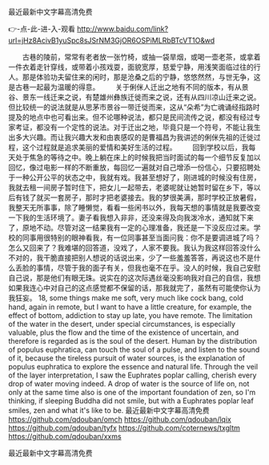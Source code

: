 
最近最新中文字幕高清免费




👉-点-此-进-入-观看  http://www.baidu.com/link?url=jHz8AcivB1yuSpc8sJSrNM3GjOR6OSPiMLRbBTcVT1O&wd




　　古巷的陵前，常常有老者放一张竹椅，或抽一袋旱烟，或喝一壶老茶，或拿着一件衣着走针穿线，或带着小孩戏耍，面貌宽厚，慈爱宁静，用浅笑面临过往的行人。那是体验功夫留住来的闲时，那是沧桑之后的宁静，悠悠然然，与世无争，这是古巷一起最为温暖的得意。
　　关于俐侎人迁出之地有不同的版本，有从景谷、景东一线迁来之说，有楚雄州彝族迁徙而来之说，还有从四川凉山迁来之说。但比较统一的说法就是从思茅市景谷一带迁徙而来，这从“朵希”为亡魂诵经指路时提及的地点中也可看出来。但不论哪种说法，都只是民间流传之说，都没有经过专家考证，都没有一个定性的说法。对于迁出之地，毕竟只是一个符号，不能让我生出多大兴趣。而让我兴趣大发和由衷感叹的是曹福昌为我讲述的俐侎先祖的迁徙过程，这个过程就是追求美丽的爱情和美好生活的过程。
　　回到学校以后，我每天处于焦急的等待之中。晚上躺在床上的时候我把当时面试的每一个细节反复加以回忆，像过电影一样的不断重放，每回忆一遍就对自己增添一份信心，只要招聘处于一种公开公平的状态之中，我就有戏。我甚至想好了，刚进城的时候没有住房，我就去租一间房子暂时住下，把女儿一起带去，老婆呢就让她暂时留在乡下，等以后有钱了就买一套房子，那时才把老婆接去。我的梦很美满，那时学校正放暑假，我整天无所事事，除了睡懒觉，看看一些闲书以外，我每天想的事情就是我要改变一下我的生活环境了。妻子看我想入非非，还没来得及向我泼冷水，通知就下来了，原地不动。尽管对这一结果我有一定的心理准备，我还是一下没反应过来。学校的同事用很特别的眼神看我，有一位同事甚至当面问我：你不是要调进城了吗？怎么又回来了？我难堪的回答道，没戏了，人家不要我。我认为我这样回答没什么不对的，我干脆直接把别人想说的话说出来，少了一些羞羞答答，再说这也不是什么丢脸的事情，尽管于我的面子有关，但我也毫不在乎。没人的时候，我自己安慰自己说，那是他们有眼无珠。说实在的这次际遇丝毫没影响我对自己的自信，我想如果我连心中对自己的这点感觉都不保留的话，那我就完了，虽然有可能使你认为我狂妄。
18, some things make me soft, very much like cock bang, cold hand, again in remote, but I want to have a little creature, for example, the effect of bottom, addiction to stay up late, you have remote.
The limitation of the water in the desert, under special circumstances, is especially valuable, plus the flow and the time of the existence of uncertain, and therefore is regarded as is the soul of the desert.
Human by the distribution of populus euphratica, can touch the soul of a pulse, and listen to the sound of it, because the tireless pursuit of water sources, is the explanation of populus euphratica to explore the essence and natural life.
Through the veil of the layer interpretation, I saw the Euphrates poplar calling, cherish every drop of water moving indeed.
A drop of water is the source of life on, not only at the same time also is one of the important foundation of zen, so I'm thinking, if sleeping Buddha did not smile, but with a Euphrates poplar leaf smiles, zen and what it's like to be.
最近最新中文字幕高清免费 https://github.com/qdouban/omch
https://github.com/qdouban/lqix
https://github.com/qdouban/tyfx
https://github.com/coternews/txgltm
https://github.com/qdouban/xxms





最近最新中文字幕高清免费
